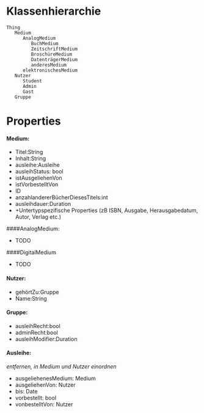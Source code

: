 # Klassenhierarchie
~~~
Thing
   Medium
      AnalogMedium
         BuchMedium
         ZeitschriftMedium
         BroschüreMedium
         DatenträgerMedium
         anderesMedium
      elektronischesMedium
   Nutzer
      Student
      Admin
      Gast
   Gruppe

~~~
# Properties



#### Medium:
- Titel:String
- Inhalt:String
- ausleihe:Ausleihe
- ausleihStatus: bool
- istAusgeliehenVon
- istVorbestelltVon
- ID
- anzahlandererBücherDiesesTitels:int
- ausleihdauer:Duration
- +Untertypspezifische Properties (zB ISBN, Ausgabe, Herausgabedatum, Autor, Verlag etc.)

####AnalogMedium:
- TODO

####DigitalMedium
- TODO

#### Nutzer:
- gehörtZu:Gruppe
- Name:String

#### Gruppe:
- ausleihRecht:bool
- adminRecht:bool
- ausleihModifier:Duration

#### Ausleihe:
_entfernen, in Medium und Nutzer einordnen_
- ausgeliehenesMedium: Medium
- ausgeliehenVon: Nutzer
- bis: Date
- vorbestellt: bool
- vonbestelltVon: Nutzer
